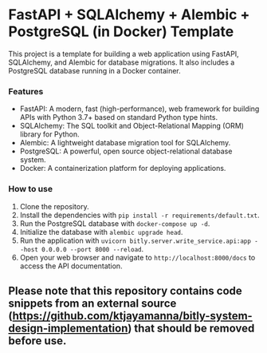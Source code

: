 # FastAPI + SQLAlchemy + Alembic + PostgreSQL (in Docker) Template

This project is a template for building a web application using FastAPI, SQLAlchemy, and Alembic for database migrations. It also includes a PostgreSQL database running in a Docker container.

### Features

- FastAPI: A modern, fast (high-performance), web framework for building APIs with Python 3.7+ based on standard Python type hints.
- SQLAlchemy: The SQL toolkit and Object-Relational Mapping (ORM) library for Python.
- Alembic: A lightweight database migration tool for SQLAlchemy.
- PostgreSQL: A powerful, open source object-relational database system.
- Docker: A containerization platform for deploying applications.

### How to use

1. Clone the repository.
2. Install the dependencies with `pip install -r requirements/default.txt`.
3. Run the PostgreSQL database with `docker-compose up -d`.
4. Initialize the database with `alembic upgrade head`.
5. Run the application with `uvicorn bitly.server.write_service.api:app --host 0.0.0.0 --port 8000 --reload`.
6. Open your web browser and navigate to `http://localhost:8000/docs` to access the API documentation.

## Please note that this repository contains code snippets from an external source (https://github.com/ktjayamanna/bitly-system-design-implementation) that should be removed before use.